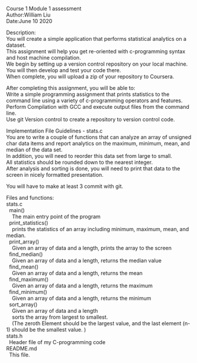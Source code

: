 Course 1 Module 1 assessment  
Author:William Liu  
Date:June 10 2020  

Description:  
You will create a simple application that performs statistical analytics on a dataset.  
This assignment will help you get re-oriented with c-programming syntax and host machine compilation.  
We begin by setting up a version control repository on your local machine.  
You will then develop and test your code there.  
When complete, you will upload a zip of your repository to Coursera.  

After completing this assignment, you will be able to:  
Write a simple programming assignment that prints statistics to the command line using a variety of c-programming operators and features.  
Perform Compilation with GCC and execute output files from the command line.  
Use git Version control to create a repository to version control code.  

Implementation File Guidelines - stats.c  
You are to write a couple of functions that can analyze an array of unsigned char data items and report analytics on the maximum, minimum, mean, and median of the data set.  
In addition, you will need to reorder this data set from large to small.  
All statistics should be rounded down to the nearest integer.  
After analysis and sorting is done, you will need to print that data to the screen in nicely formatted presentation.  

You will have to make at least 3 commit with git.  

Files and functions:  
stats.c  
&nbsp;&nbsp;main()  
&nbsp;&nbsp;&nbsp;&nbsp;The main entry point of the program  
&nbsp;&nbsp;print_statistics()  
&nbsp;&nbsp;&nbsp;&nbsp;prints the statistics of an array including minimum, maximum, mean, and median.  
&nbsp;&nbsp;print_array()  
&nbsp;&nbsp;&nbsp;&nbsp;Given an array of data and a length, prints the array to the screen  
&nbsp;&nbsp;find_median()  
&nbsp;&nbsp;&nbsp;&nbsp;Given an array of data and a length, returns the median value  
&nbsp;&nbsp;find_mean()  
&nbsp;&nbsp;&nbsp;&nbsp;Given an array of data and a length, returns the mean  
&nbsp;&nbsp;find_maximum()  
&nbsp;&nbsp;&nbsp;&nbsp;Given an array of data and a length, returns the maximum  
&nbsp;&nbsp;find_minimum()  
&nbsp;&nbsp;&nbsp;&nbsp;Given an array of data and a length, returns the minimum  
&nbsp;&nbsp;sort_array()  
&nbsp;&nbsp;&nbsp;&nbsp;Given an array of data and a length  
&nbsp;&nbsp;&nbsp;&nbsp;sorts the array from largest to smallest.  
&nbsp;&nbsp;&nbsp;&nbsp;(The zeroth Element should be the largest value, and the last element (n-1) should be the smallest value. )  
stats.h  
&nbsp;&nbsp;Header file of my C-programming code  
README.md  
&nbsp;&nbsp;This file.  
